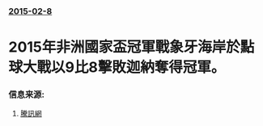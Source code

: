 ### [2015-02-8](/news/2015/02/8/index.md)

##### 
#  2015年非洲國家盃冠軍戰象牙海岸於點球大戰以9比8擊敗迦納奪得冠軍。 




### 信息来源:

1. [騰訊網](http://sports.qq.com/a/20150209/006096.htm)
